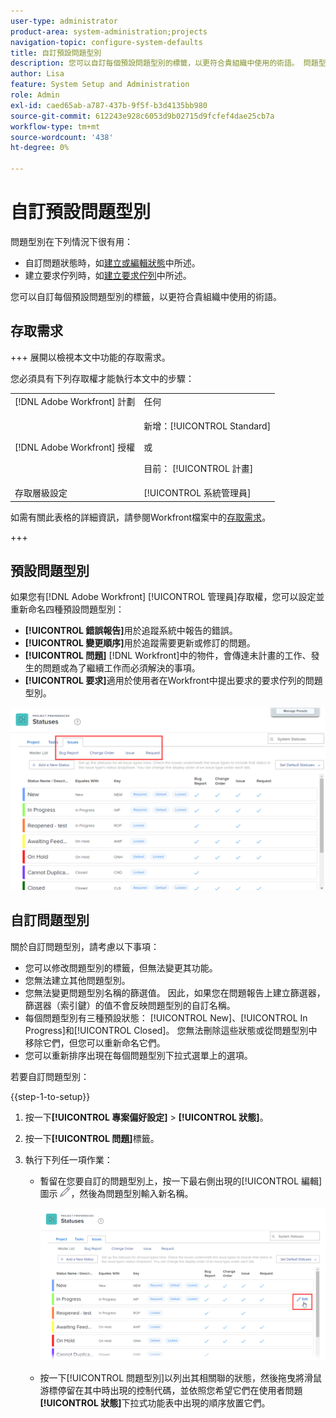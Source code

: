 ```yaml
---
user-type: administrator
product-area: system-administration;projects
navigation-topic: configure-system-defaults
title: 自訂預設問題型別
description: 您可以自訂每個預設問題型別的標籤，以更符合貴組織中使用的術語。 問題型別對於自訂問題狀態和建立請求佇列很有用。
author: Lisa
feature: System Setup and Administration
role: Admin
exl-id: caed65ab-a787-437b-9f5f-b3d4135bb980
source-git-commit: 612243e928c6053d9b02715d9fcfef4dae25cb7a
workflow-type: tm+mt
source-wordcount: '438'
ht-degree: 0%

---
```


# 自訂預設問題型別

問題型別在下列情況下很有用：

* 自訂問題狀態時，如[建立或編輯狀態](../../../administration-and-setup/customize-workfront/creating-custom-status-and-priority-labels/create-or-edit-a-status.md)中所述。
* 建立要求佇列時，如[建立要求佇列](../../../manage-work/requests/create-and-manage-request-queues/create-request-queue.md)中所述。

您可以自訂每個預設問題型別的標籤，以更符合貴組織中使用的術語。

## 存取需求

+++ 展開以檢視本文中功能的存取需求。

您必須具有下列存取權才能執行本文中的步驟：

<table style="table-layout:auto"> 
 <col> 
 <col> 
 <tbody> 
  <tr> 
   <td role="rowheader">[!DNL Adobe Workfront] 計劃</td> 
   <td>任何</td> 
  </tr> 
  <tr> 
   <td role="rowheader">[!DNL Adobe Workfront] 授權</td> 
   <td><p>新增：[!UICONTROL Standard]</p>
   或
   <p>目前： [!UICONTROL 計畫]</p>
   </td> 
  </tr>
  <tr>
   <td role="rowheader">存取層級設定</td> 
   <td>[!UICONTROL 系統管理員]</td>
  </tr> 
 </tbody> 
</table>

如需有關此表格的詳細資訊，請參閱Workfront檔案中的[存取需求](/help/quicksilver/administration-and-setup/add-users/access-levels-and-object-permissions/access-level-requirements-in-documentation.md)。

+++

## 預設問題型別

如果您有[!DNL Adobe Workfront] [!UICONTROL 管理員]存取權，您可以設定並重新命名四種預設問題型別：

* **[!UICONTROL 錯誤報告]**&#x200B;用於追蹤系統中報告的錯誤。
* **[!UICONTROL 變更順序]**&#x200B;用於追蹤需要更新或修訂的問題。
* **[!UICONTROL 問題]** [!DNL Workfront]中的物件，會傳達未計畫的工作、發生的問題或為了繼續工作而必須解決的事項。
* **[!UICONTROL 要求]**&#x200B;適用於使用者在Workfront中提出要求的要求佇列的問題型別。

![預設問題型別](assets/default-issue-types.png)

## 自訂問題型別

關於自訂問題型別，請考慮以下事項：

* 您可以修改問題型別的標籤，但無法變更其功能。
* 您無法建立其他問題型別。
* 您無法變更問題型別名稱的篩選值。 因此，如果您在問題報告上建立篩選器，篩選器（索引鍵）的值不會反映問題型別的自訂名稱。
* 每個問題型別有三種預設狀態： [!UICONTROL New]、[!UICONTROL In Progress]和[!UICONTROL Closed]。 您無法刪除這些狀態或從問題型別中移除它們，但您可以重新命名它們。
* 您可以重新排序出現在每個問題型別下拉式選單上的選項。

若要自訂問題型別：

{{step-1-to-setup}}

1. 按一下&#x200B;**[!UICONTROL 專案偏好設定]** > **[!UICONTROL 狀態]**。

1. 按一下&#x200B;**[!UICONTROL 問題]**&#x200B;標籤。
1. 執行下列任一項作業：

   * 暫留在您要自訂的問題型別上，按一下最右側出現的[!UICONTROL 編輯]圖示![編輯圖示](assets/edit-icon.png)，然後為問題型別輸入新名稱。

     ![自訂問題型別](assets/customize-issue-type.png)

   * 按一下[!UICONTROL 問題型別]以列出其相關聯的狀態，然後拖曳將滑鼠游標停留在其中時出現的控制代碼，並依照您希望它們在使用者問題&#x200B;**[!UICONTROL 狀態]**&#x200B;下拉式功能表中出現的順序放置它們。
